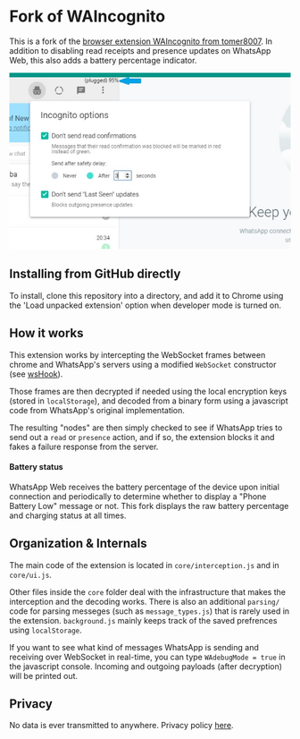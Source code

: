 # Fork of WAIncognito
This is a fork of the [browser extension WAIncognito from tomer8007](https://github.com/tomer8007/whatsapp-web-incognito).
In addition to disabling read receipts and presence updates on WhatsApp Web, this also adds a battery percentage indicator.

<img src="https://raw.githubusercontent.com/philklc/whatsapp-web-incognito/master/promotion.jpg" >

## Installing from GitHub directly
To install, clone this repository into a directory, and add it to Chrome using the 'Load unpacked extension' option when developer mode is turned on.

## How it works
This extension works by intercepting the WebSocket frames between chrome and WhatsApp's servers using a modified `WebSocket` constructor (see [wsHook](https://github.com/skepticfx/wshook)). 

Those frames are then decrypted if needed using the local encryption keys (stored in `localStorage`), and decoded from a binary form using a javascript code from WhatsApp's original implementation. 

The resulting "nodes" are then simply checked to see if WhatsApp tries to send out a `read`  or `presence` action, and if so, the extension blocks it and fakes a failure response from the server.

#### Battery status
WhatsApp Web receives the battery percentage of the device upon initial connection and periodically to determine whether to display a "Phone Battery Low" message or not. This fork displays the raw battery percentage and charging status at all times.

## Organization & Internals
The main code of the extension is located in `core/interception.js` and in `core/ui.js`. 

Other files inside the `core` folder deal with the infrastructure that makes the interception and the decoding works. There is also an additional `parsing/` code for parsing messeges (such as `message_types.js`) that is rarely used in the extension.
`background.js` mainly keeps track of the saved prefrences using `localStorage`.

If you want to see what kind of messages WhatsApp is sending and receiving over WebSocket in real-time, you can type `WAdebugMode = true` in the javascript console. Incoming and outgoing payloads (after decryption) will be printed out.

## Privacy
No data is ever transmitted to anywhere. Privacy policy [here](https://github.com/tomer8007/whatsapp-web-incognito/wiki/Chrome-Extension-Privacy-Policy).

